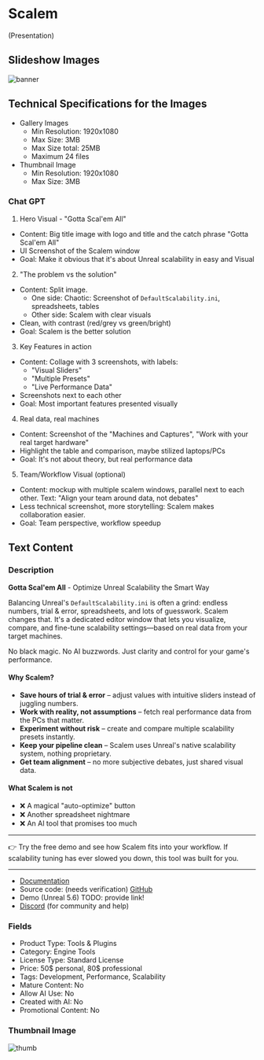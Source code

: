 # Scalem

(Presentation)

## Slideshow Images

![banner](images/banner.png)

## Technical Specifications for the Images

- Gallery Images
  - Min Resolution: 1920x1080
  - Max Size: 3MB
  - Max Size total: 25MB
  - Maximum 24 files
- Thumbnail Image
  - Min Resolution: 1920x1080
  - Max Size: 3MB

### Chat GPT

1. Hero Visual - "Gotta Scal'em All"

- Content: Big title image with logo and title and the catch phrase "Gotta Scal'em All"
- UI Screenshot of the Scalem window
- Goal: Make it obvious that it's about Unreal scalability in easy and Visual

2. "The problem vs the solution"

- Content: Split image.
  - One side: Chaotic: Screenshot of `DefaultScalability.ini`, spreadsheets, tables
  - Other side: Scalem with clear visuals
- Clean, with contrast (red/grey vs green/bright)
- Goal: Scalem is the better solution

3. Key Features in action

- Content: Collage with 3 screenshots, with labels:
  - "Visual Sliders"
  - "Multiple Presets"
  - "Live Performance Data"
- Screenshots next to each other
- Goal: Most important features presented visually

4. Real data, real machines
- Content: Screenshot of the "Machines and Captures", "Work with your real target hardware"
- Highlight the table and comparison, maybe stilized laptops/PCs
- Goal: It's not about theory, but real performance data

5. Team/Workflow Visual (optional)
- Content: mockup with multiple scalem windows, parallel next to each other. Text: "Align your team around data, not debates"
- Less technical screenshot, more storytelling: Scalem makes collaboration easier.
- Goal: Team perspective, workflow speedup

## Text Content

### Description

**Gotta Scal'em All** - Optimize Unreal Scalability the Smart Way

Balancing Unreal's `DefaultScalability.ini` is often a grind: endless numbers, trial & error, spreadsheets, and lots of guesswork.
Scalem changes that. It's a dedicated editor window that lets you visualize, compare, and fine-tune scalability settings—based on real data from your target machines.

No black magic. No AI buzzwords. Just clarity and control for your game's performance.

#### Why Scalem?

- **Save hours of trial & error** – adjust values with intuitive sliders instead of juggling numbers.
- **Work with reality, not assumptions** – fetch real performance data from the PCs that matter.
- **Experiment without risk** – create and compare multiple scalability presets instantly.
- **Keep your pipeline clean** – Scalem uses Unreal's native scalability system, nothing proprietary.
- **Get team alignment** – no more subjective debates, just shared visual data.

#### What Scalem is not

- ❌ A magical "auto-optimize" button
- ❌ Another spreadsheet nightmare
- ❌ An AI tool that promises too much

---

👉 Try the free demo and see how Scalem fits into your workflow.
If scalability tuning has ever slowed you down, this tool was built for you.

---

- [Documentation](https://docs.sirjofri.de/Scalem/)
- Source code: (needs verification) [GitHub](https://github.com/sirjofri/Scalem)
- Demo (Unreal 5.6) TODO: provide link!
- [Discord](https://discord.gg/9SPPJ2B5eb) (for community and help)

### Fields

- Product Type: Tools & Plugins
- Category: Engine Tools
- License Type: Standard License
- Price: 50$ personal, 80$ professional
- Tags: Development, Performance, Scalability
- Mature Content: No
- Allow AI Use: No
- Created with AI: No
- Promotional Content: No

### Thumbnail Image

![thumb](images/thumbnail.png)
